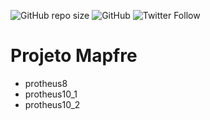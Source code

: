![GitHub repo size](https://img.shields.io/github/repo-size/emendesn/mapfre_projeto)
![GitHub](https://img.shields.io/github/license/emendesn/mapfre_projeto)
![Twitter Follow](https://img.shields.io/twitter/follow/emendesn?label=seguir&style=social)
# Projeto Mapfre
  - protheus8
  - protheus10_1
  - protheus10_2
